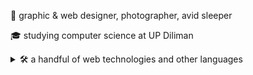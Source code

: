 👋 graphic & web designer, photographer, avid sleeper

🎓 studying computer science at UP Diliman

<details>
  <summary>🛠 a handful of web technologies and other languages</summary>

- HTML5 (vanilla and Bootstrap)  
- some Vue 2 + Vuetify (learning Vue 3)
- some PHP & SQL
- Adobe Ps/Lr/Ai (learning Pr, Ae)
- Figma
- Python 3 (discord.py, Flask)
- some C/C++
- Unix (Bash) scripting
</details>
